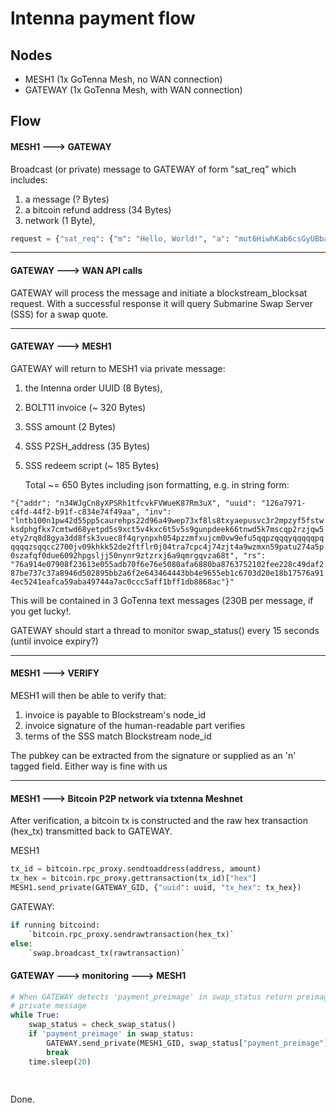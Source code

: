 # lntenna payment flow

## Nodes

* MESH1 (1x GoTenna Mesh, no WAN connection)
* GATEWAY (1x GoTenna Mesh, with WAN connection)


## Flow

#### MESH1 ---> GATEWAY

Broadcast (or private) message to GATEWAY of form "sat_req" which includes:

1) a message (? Bytes)
2) a bitcoin refund address (34 Bytes)
3) network (1 Byte),

```python
request = {"sat_req": {"m": "Hello, World!", "a": "mut6HiwhKab6csGyUBbacoHDq7BvENVti8", "n": "t"}}
```

-----

#### GATEWAY ---> WAN API calls

GATEWAY will process the message and initiate a blockstream_blocksat request.
With a successful response it will query Submarine Swap Server (SSS) for a swap quote.

-----

#### GATEWAY ---> MESH1

GATEWAY will return to MESH1 via private message:

1) the lntenna order UUID (8 Bytes),
2) BOLT11 invoice (~ 320 Bytes)
3) SSS amount (2 Bytes)
4) SSS P2SH_address (35 Bytes)
3) SSS redeem script (~ 185 Bytes)

      Total ~= 650 Bytes including json formatting, e.g. in string form:

`"{"addr": "n34WJgCn8yXPSRh1tfcvkFVWueK87Rm3uX", "uuid": "126a7971-c4fd-44f2-b91f-c834e74f49aa", "inv": "lntb100n1pw42d55pp5caurehps22d96a49wep73xf8ls8txyaepusvc3r2mpzyf5fstwksdphgfkx7cmtwd68yetpd5s9xct5v4kxc6t5v5s9gunpdeek66tnwd5k7mscqp2rzjqw5ety2rq8d8gya3dd8fsk3vuec8f4qrynpxh054pzzmfxujcm0vw9efu5qqpzqqqyqqqqqpqqqqqzsqqcc2700jv09khkk52de2ftflr0j04tra7cpc4j74zjt4a9wzmxn59patu274a5p0szafqf0due6092hpgsljj50nynr9ztzrxj6a9qmrgqvza68t", "rs": "76a914e07908f23613e055adb70f6e76e5080afa6880ba8763752102fee228c49daf287be737c37a8946d502895bb2a6f2e643464443bb4e9655eb1c6703d20e18b17576a914ec5241eafca59aba49744a7ac0ccc5aff1bff1db8868ac"}"`

This will be contained in 3 GoTenna text messages (230B per message, if you get lucky!.

GATEWAY should start a thread to monitor swap_status() every 15 seconds (until invoice
expiry?)

-----

#### MESH1 ---> VERIFY

MESH1 will then be able to verify that:

1) invoice is payable to Blockstream's node_id
2) invoice signature of the human-readable part verifies
3) terms of the SSS match Blockstream node_id

The pubkey can be extracted from the signature or supplied as an 'n' tagged field.
Either way is fine with us

-----

#### MESH1 ---> Bitcoin P2P network via txtenna Meshnet

After verification, a bitcoin tx is constructed and the raw hex transaction (hex_tx) 
transmitted back to GATEWAY.

MESH1

```python
tx_id = bitcoin.rpc_proxy.sendtoaddress(address, amount)
tx_hex = bitcoin.rpc_proxy.gettransaction(tx_id)["hex"]
MESH1.send_private(GATEWAY_GID, {"uuid": uuid, "tx_hex": tx_hex})
```

GATEWAY:

```python
if running bitcoind:
    `bitcoin.rpc_proxy.sendrawtransaction(hex_tx)`
else:
    `swap.broadcast_tx(rawtransaction)`
```

#### GATEWAY ---> monitoring ---> MESH1

```python
# When GATEWAY detects 'payment_preimage' in swap_status return preimage to MESH1 via 
# private message
while True:
    swap_status = check_swap_status()
    if 'payment_preimage' in swap_status:
        GATEWAY.send_private(MESH1_GID, swap_status["payment_preimage"])
        break
    time.sleep(20)
   
    
```


Done.

